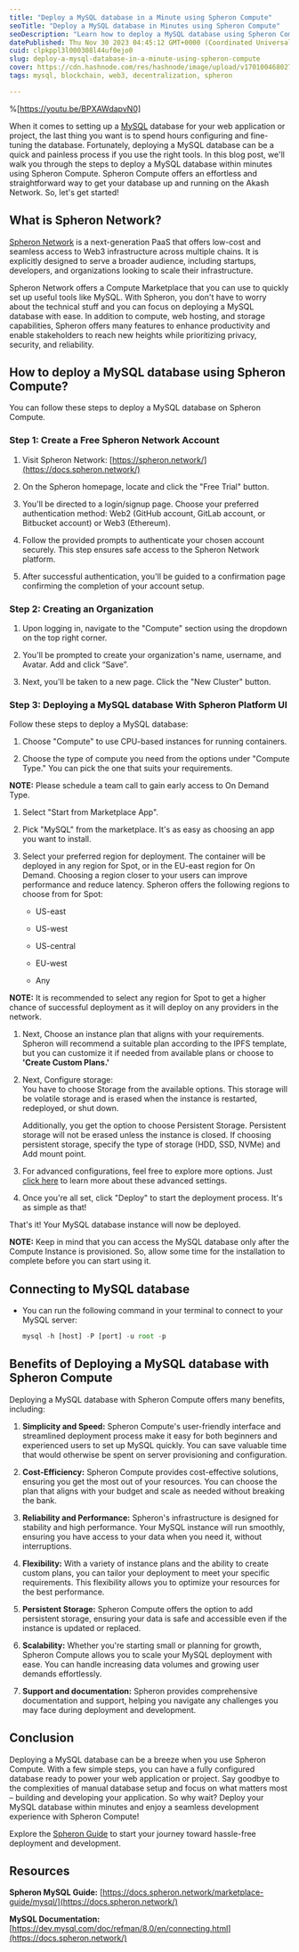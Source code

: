```yaml
---
title: "Deploy a MySQL database in a Minute using Spheron Compute"
seoTitle: "Deploy a MySQL database in Minutes using Spheron Compute"
seoDescription: "Learn how to deploy a MySQL database using Spheron Compute effortlessly! This step-by-step guide simplifies the process from account creation to deployment."
datePublished: Thu Nov 30 2023 04:45:12 GMT+0000 (Coordinated Universal Time)
cuid: clpkppl3l000308l44uf0ejo0
slug: deploy-a-mysql-database-in-a-minute-using-spheron-compute
cover: https://cdn.hashnode.com/res/hashnode/image/upload/v1701004680273/4e65cd63-6415-421b-81e0-f53449078038.png
tags: mysql, blockchain, web3, decentralization, spheron

---
```


%[https://youtu.be/BPXAWdapvN0] 

When it comes to setting up a [MySQL](https://www.mysql.com/) database for your web application or project, the last thing you want is to spend hours configuring and fine-tuning the database. Fortunately, deploying a MySQL database can be a quick and painless process if you use the right tools. In this blog post, we'll walk you through the steps to deploy a MySQL database within minutes using Spheron Compute. Spheron Compute offers an effortless and straightforward way to get your database up and running on the Akash Network. So, let's get started!

## **What is Spheron Network?**

[Spheron Network](https://spheron.network/) is a next-generation PaaS that offers low-cost and seamless access to Web3 infrastructure across multiple chains. It is explicitly designed to serve a broader audience, including startups, developers, and organizations looking to scale their infrastructure.

Spheron Network offers a Compute Marketplace that you can use to quickly set up useful tools like MySQL. With Spheron, you don't have to worry about the technical stuff and you can focus on deploying a MySQL database with ease. In addition to compute, web hosting, and storage capabilities, Spheron offers many features to enhance productivity and enable stakeholders to reach new heights while prioritizing privacy, security, and reliability.

## **How to deploy a MySQL database using Spheron Compute?**

You can follow these steps to deploy a MySQL database on Spheron Compute.

### **Step 1: Create a Free Spheron Network Account**

1. Visit Spheron Network: [https://spheron.network/](https://docs.spheron.network/)
    
2. On the Spheron homepage, locate and click the "Free Trial" button.
    
3. You'll be directed to a login/signup page. Choose your preferred authentication method: Web2 (GitHub account, GitLab account, or Bitbucket account) or Web3 (Ethereum).
    
4. Follow the provided prompts to authenticate your chosen account securely. This step ensures safe access to the Spheron Network platform.
    
5. After successful authentication, you'll be guided to a confirmation page confirming the completion of your account setup.
    

### **Step 2: Creating an Organization**

1. Upon logging in, navigate to the "Compute" section using the dropdown on the top right corner.
    
2. You'll be prompted to create your organization's name, username, and Avatar. Add and click “Save”.
    
3. Next, you'll be taken to a new page. Click the "New Cluster" button.
    

### **Step 3: Deploying a MySQL database With Spheron Platform UI**

Follow these steps to deploy a MySQL database:

1. Choose "Compute" to use CPU-based instances for running containers.
    
2. Choose the type of compute you need from the options under "Compute Type." You can pick the one that suits your requirements.
    

**NOTE:** Please schedule a team call to gain early access to On Demand Type.

1. Select "Start from Marketplace App".
    
2. Pick "MySQL" from the marketplace. It's as easy as choosing an app you want to install.
    
3. Select your preferred region for deployment. The container will be deployed in any region for Spot, or in the EU-east region for On Demand. Choosing a region closer to your users can improve performance and reduce latency. Spheron offers the following regions to choose from for Spot:
    
    * US-east
        
    * US-west
        
    * US-central
        
    * EU-west
        
    * Any
        

**NOTE:** It is recommended to select any region for Spot to get a higher chance of successful deployment as it will deploy on any providers in the network.

1. Next, Choose an instance plan that aligns with your requirements. Spheron will recommend a suitable plan according to the IPFS template, but you can customize it if needed from available plans or choose to **'Create Custom Plans.'**
    
2. Next, Configure storage:  
    You have to choose Storage from the available options. This storage will be volatile storage and is erased when the instance is restarted, redeployed, or shut down.
    
    Additionally, you get the option to choose Persistent Storage. Persistent storage will not be erased unless the instance is closed. If choosing persistent storage, specify the type of storage (HDD, SSD, NVMe) and Add mount point.
    
3. For advanced configurations, feel free to explore more options. Just [click here](https://docs.spheron.network/compute/cluster/#advance-configuration-1) to learn more about these advanced settings.
    
4. Once you're all set, click "Deploy" to start the deployment process. It's as simple as that!
    

That's it! Your MySQL database instance will now be deployed.

**NOTE:** Keep in mind that you can access the MySQL database only after the Compute Instance is provisioned. So, allow some time for the installation to complete before you can start using it.

## **Connecting to MySQL database**

* You can run the following command in your terminal to connect to your MySQL server:
    
    ```javascript
    mysql -h [host] -P [port] -u root -p
    ```
    

## **Benefits of Deploying a MySQL database with Spheron Compute**

Deploying a MySQL database with Spheron Compute offers many benefits, including:

1. **Simplicity and Speed:** Spheron Compute's user-friendly interface and streamlined deployment process make it easy for both beginners and experienced users to set up MySQL quickly. You can save valuable time that would otherwise be spent on server provisioning and configuration.
    
2. **Cost-Efficiency:** Spheron Compute provides cost-effective solutions, ensuring you get the most out of your resources. You can choose the plan that aligns with your budget and scale as needed without breaking the bank.
    
3. **Reliability and Performance:** Spheron's infrastructure is designed for stability and high performance. Your MySQL instance will run smoothly, ensuring you have access to your data when you need it, without interruptions.
    
4. **Flexibility:** With a variety of instance plans and the ability to create custom plans, you can tailor your deployment to meet your specific requirements. This flexibility allows you to optimize your resources for the best performance.
    
5. **Persistent Storage:** Spheron Compute offers the option to add persistent storage, ensuring your data is safe and accessible even if the instance is updated or replaced.
    
6. **Scalability:** Whether you're starting small or planning for growth, Spheron Compute allows you to scale your MySQL deployment with ease. You can handle increasing data volumes and growing user demands effortlessly.
    
7. **Support and documentation:** Spheron provides comprehensive documentation and support, helping you navigate any challenges you may face during deployment and development.
    

## **Conclusion**

Deploying a MySQL database can be a breeze when you use Spheron Compute. With a few simple steps, you can have a fully configured database ready to power your web application or project. Say goodbye to the complexities of manual database setup and focus on what matters most – building and developing your application. So why wait? Deploy your MySQL database within minutes and enjoy a seamless development experience with Spheron Compute!

Explore the [Spheron Guide](https://docs.spheron.network/) to start your journey toward hassle-free deployment and development.

## **Resources**

**Spheron MySQL Guide:** [https://docs.spheron.network/marketplace-guide/mysql/](https://docs.spheron.network/)

**MySQL Documentation:** [https://dev.mysql.com/doc/refman/8.0/en/connecting.html](https://docs.spheron.network/)